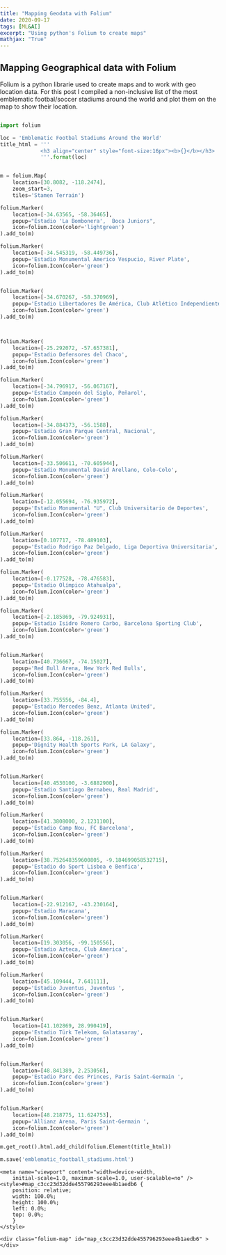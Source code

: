 ```yaml
---
title: "Mapping Geodata with Folium"
date: 2020-09-17
tags: [ML&AI]
excerpt: "Using python's Folium to create maps"
mathjax: "True"
---
```


## Mapping Geographical data with Folium 

Folium is a python librarie used to create maps and to work with geo location data.
For this post I compiled a non-inclusive list of the most emblematic footbal/soccer stadiums around the world and plot them on the map to show their location. 

```python

import folium

loc = 'Emblematic Footbal Stadiums Around the World'
title_html = '''
             <h3 align="center" style="font-size:16px"><b>{}</b></h3>
             '''.format(loc)   


m = folium.Map(
    location=[30.8082, -118.2474],
    zoom_start=3,
    tiles='Stamen Terrain')

folium.Marker(
    location=[-34.63565, -58.36465],
    popup="Estadio 'La Bombonera',  Boca Juniors",
    icon=folium.Icon(color='lightgreen')
).add_to(m)

folium.Marker(
    location=[-34.545319, -58.449736],
    popup='Estadio Monumental Americo Vespucio, River Plate',
    icon=folium.Icon(color='green')
).add_to(m)


folium.Marker(
    location=[-34.670267, -58.370969],
    popup='Estadio Libertadores De América, Club Atlético Independiente',
    icon=folium.Icon(color='green')
).add_to(m)



folium.Marker(
    location=[-25.292072, -57.657381],
    popup='Estadio Defensores del Chaco',
    icon=folium.Icon(color='green')
).add_to(m)

folium.Marker(
    location=[-34.796917, -56.067167],
    popup='Estadio Campeón del Siglo, Peñarol',
    icon=folium.Icon(color='green')
).add_to(m)

folium.Marker(
    location=[-34.884373, -56.1588],
    popup='Estadio Gran Parque Central, Nacional',
    icon=folium.Icon(color='green')
).add_to(m)

folium.Marker(
    location=[-33.506611, -70.605944],
    popup='Estadio Monumental David Arellano, Colo-Colo',
    icon=folium.Icon(color='green')
).add_to(m)

folium.Marker(
    location=[-12.055694, -76.935972],
    popup='Estadio Monumental "U", Club Universitario de Deportes',
    icon=folium.Icon(color='green')
).add_to(m)

folium.Marker(
    location=[0.107717, -78.489103],
    popup='Estadio Rodrigo Paz Delgado, Liga Deportiva Universitaria',
    icon=folium.Icon(color='green')
).add_to(m)

folium.Marker(
    location=[-0.177528, -78.476583],
    popup='Estadio Olímpico Atahualpa',
    icon=folium.Icon(color='green')
).add_to(m)

folium.Marker(
    location=[-2.185869, -79.924931],
    popup='Estadio Isidro Romero Carbo, Barcelona Sporting Club',
    icon=folium.Icon(color='green')
).add_to(m)


folium.Marker(
    location=[40.736667, -74.15027],
    popup='Red Bull Arena, New York Red Bulls',
    icon=folium.Icon(color='green')
).add_to(m)

folium.Marker(
    location=[33.755556, -84.4],
    popup='Estadio Mercedes Benz, Atlanta United',
    icon=folium.Icon(color='green')
).add_to(m)

folium.Marker(
    location=[33.864, -118.261],
    popup='Dignity Health Sports Park, LA Galaxy',
    icon=folium.Icon(color='green')
).add_to(m)


folium.Marker(
    location=[40.4530100, -3.6882900],
    popup='Estadio Santiago Bernabeu, Real Madrid',
    icon=folium.Icon(color='green')
).add_to(m)

folium.Marker(
    location=[41.3808000, 2.1231100],
    popup='Estadio Camp Nou, FC Barcelona',
    icon=folium.Icon(color='green')
).add_to(m)

folium.Marker(
    location=[38.752648359600805, -9.184699058532715],
    popup='Estadio do Sport Lisboa e Benfica',
    icon=folium.Icon(color='green')
).add_to(m)


folium.Marker(
    location=[-22.912167, -43.230164],
    popup='Estadio Maracana',
    icon=folium.Icon(color='green')
).add_to(m)

folium.Marker(
    location=[19.303056, -99.150556],
    popup='Estadio Azteca, Club America',
    icon=folium.Icon(color='green')
).add_to(m)

folium.Marker(
    location=[45.109444, 7.641111],
    popup='Estadio Juventus, Juventus ',
    icon=folium.Icon(color='green')
).add_to(m)


folium.Marker(
    location=[41.102869, 28.990419],
    popup='Estadio Türk Telekom, Galatasaray',
    icon=folium.Icon(color='green')
).add_to(m)


folium.Marker(
    location=[48.841389, 2.253056],
    popup='Estadio Parc des Princes, Paris Saint-Germain ',
    icon=folium.Icon(color='green')
).add_to(m)


folium.Marker(
    location=[48.218775, 11.624753],
    popup='Allianz Arena, Paris Saint-Germain ',
    icon=folium.Icon(color='green')
).add_to(m)

m.get_root().html.add_child(folium.Element(title_html))

m.save('emblematic_football_stadiums.html')
```


<html lang="en">
<head>    
    <meta http-equiv="content-type" content="text/html; charset=UTF-8" />
    <script>L_PREFER_CANVAS=false; L_NO_TOUCH=false; L_DISABLE_3D=false;</script>
    <script src="https://cdn.jsdelivr.net/npm/leaflet@1.4.0/dist/leaflet.js"></script>
    <script src="https://code.jquery.com/jquery-1.12.4.min.js"></script>
    <script src="https://maxcdn.bootstrapcdn.com/bootstrap/3.2.0/js/bootstrap.min.js"></script>
    <script src="https://cdnjs.cloudflare.com/ajax/libs/Leaflet.awesome-markers/2.0.2/leaflet.awesome-markers.js"></script>
    <link rel="stylesheet" href="https://cdn.jsdelivr.net/npm/leaflet@1.4.0/dist/leaflet.css"/>
    <link rel="stylesheet" href="https://maxcdn.bootstrapcdn.com/bootstrap/3.2.0/css/bootstrap.min.css"/>
    <link rel="stylesheet" href="https://maxcdn.bootstrapcdn.com/bootstrap/3.2.0/css/bootstrap-theme.min.css"/>
    <link rel="stylesheet" href="https://maxcdn.bootstrapcdn.com/font-awesome/4.6.3/css/font-awesome.min.css"/>
    <link rel="stylesheet" href="https://cdnjs.cloudflare.com/ajax/libs/Leaflet.awesome-markers/2.0.2/leaflet.awesome-markers.css"/>
    <link rel="stylesheet" href="https://rawcdn.githack.com/python-visualization/folium/master/folium/templates/leaflet.awesome.rotate.css"/>
    <style>html, body {width: 100%;height: 100%;margin: 0;padding: 0;}</style>
    <style>#map {position:absolute;top:0;bottom:0;right:0;left:0;}</style>
    
    <meta name="viewport" content="width=device-width,
        initial-scale=1.0, maximum-scale=1.0, user-scalable=no" />
    <style>#map_c3cc23d32dde455796293eee4b1aedb6 {
        position: relative;
        width: 100.0%;
        height: 100.0%;
        left: 0.0%;
        top: 0.0%;
        }
    </style>
</head>
<body>    
    
    <div class="folium-map" id="map_c3cc23d32dde455796293eee4b1aedb6" ></div>
</body>
<script>    
    
    
        var bounds = null;
    

    var map_c3cc23d32dde455796293eee4b1aedb6 = L.map(
        'map_c3cc23d32dde455796293eee4b1aedb6', {
        center: [30.8082, -118.2474],
        zoom: 3,
        maxBounds: bounds,
        layers: [],
        worldCopyJump: false,
        crs: L.CRS.EPSG3857,
        zoomControl: true,
        });


    
    var tile_layer_c8e53877c6fe4d31987ec309361b21a8 = L.tileLayer(
        'https://stamen-tiles-{s}.a.ssl.fastly.net/terrain/{z}/{x}/{y}.jpg',
        {
        "attribution": null,
        "detectRetina": false,
        "maxNativeZoom": 18,
        "maxZoom": 18,
        "minZoom": 0,
        "noWrap": false,
        "opacity": 1,
        "subdomains": "abc",
        "tms": false
}).addTo(map_c3cc23d32dde455796293eee4b1aedb6);
    
        var marker_5c8a331770b14a9b94895240a17f25c6 = L.marker(
            [-34.63565, -58.36465],
            {
                icon: new L.Icon.Default(),
                }
            ).addTo(map_c3cc23d32dde455796293eee4b1aedb6);
        
    

                var icon_00a6539ded354fdfaa0bc730b1832506 = L.AwesomeMarkers.icon({
                    icon: 'info-sign',
                    iconColor: 'white',
                    markerColor: 'lightgreen',
                    prefix: 'glyphicon',
                    extraClasses: 'fa-rotate-0'
                    });
                marker_5c8a331770b14a9b94895240a17f25c6.setIcon(icon_00a6539ded354fdfaa0bc730b1832506);
            
    
            var popup_e1dc022d690641858ef1356ff0280919 = L.popup({maxWidth: '100%'
            
            });

            
                var html_8e6b2ad883494e87ad361855424f7cd9 = $(`<div id="html_8e6b2ad883494e87ad361855424f7cd9" style="width: 100.0%; height: 100.0%;">Estadio 'La Bombonera',  Boca Juniors</div>`)[0];
                popup_e1dc022d690641858ef1356ff0280919.setContent(html_8e6b2ad883494e87ad361855424f7cd9);
            

            marker_5c8a331770b14a9b94895240a17f25c6.bindPopup(popup_e1dc022d690641858ef1356ff0280919)
            ;

            
        
    
        var marker_b8a6d04d58b54537a2336cf1b5d72267 = L.marker(
            [-34.545319, -58.449736],
            {
                icon: new L.Icon.Default(),
                }
            ).addTo(map_c3cc23d32dde455796293eee4b1aedb6);
        
    

                var icon_6b55835c1ce047fea493510a091de24d = L.AwesomeMarkers.icon({
                    icon: 'info-sign',
                    iconColor: 'white',
                    markerColor: 'green',
                    prefix: 'glyphicon',
                    extraClasses: 'fa-rotate-0'
                    });
                marker_b8a6d04d58b54537a2336cf1b5d72267.setIcon(icon_6b55835c1ce047fea493510a091de24d);
            
    
            var popup_4250e08d25f94289b71e2ea452c098ce = L.popup({maxWidth: '100%'
            
            });

            
                var html_8934ff7cc2ff4f06a49564e400208fc5 = $(`<div id="html_8934ff7cc2ff4f06a49564e400208fc5" style="width: 100.0%; height: 100.0%;">Estadio Monumental Americo Vespucio, River Plate</div>`)[0];
                popup_4250e08d25f94289b71e2ea452c098ce.setContent(html_8934ff7cc2ff4f06a49564e400208fc5);
            

            marker_b8a6d04d58b54537a2336cf1b5d72267.bindPopup(popup_4250e08d25f94289b71e2ea452c098ce)
            ;

            
        
    
        var marker_c953d4d15ae84e029c36db0f00504db6 = L.marker(
            [-34.670267, -58.370969],
            {
                icon: new L.Icon.Default(),
                }
            ).addTo(map_c3cc23d32dde455796293eee4b1aedb6);
        
    

                var icon_7a55f1accbc04fdba640c5dce1538627 = L.AwesomeMarkers.icon({
                    icon: 'info-sign',
                    iconColor: 'white',
                    markerColor: 'green',
                    prefix: 'glyphicon',
                    extraClasses: 'fa-rotate-0'
                    });
                marker_c953d4d15ae84e029c36db0f00504db6.setIcon(icon_7a55f1accbc04fdba640c5dce1538627);
            
    
            var popup_6af3e11c464742709c9f7baf25256636 = L.popup({maxWidth: '100%'
            
            });

            
                var html_93ea3189d49848109b2c45c0e1691426 = $(`<div id="html_93ea3189d49848109b2c45c0e1691426" style="width: 100.0%; height: 100.0%;">Estadio Libertadores De América, Club Atlético Independiente</div>`)[0];
                popup_6af3e11c464742709c9f7baf25256636.setContent(html_93ea3189d49848109b2c45c0e1691426);
            

            marker_c953d4d15ae84e029c36db0f00504db6.bindPopup(popup_6af3e11c464742709c9f7baf25256636)
            ;

            
        
    
        var marker_5f71d39550be4882af02619a2e2e4ad6 = L.marker(
            [-25.292072, -57.657381],
            {
                icon: new L.Icon.Default(),
                }
            ).addTo(map_c3cc23d32dde455796293eee4b1aedb6);
        
    

                var icon_7e6d3dd152fa43d9a2f68c7268b7bafd = L.AwesomeMarkers.icon({
                    icon: 'info-sign',
                    iconColor: 'white',
                    markerColor: 'green',
                    prefix: 'glyphicon',
                    extraClasses: 'fa-rotate-0'
                    });
                marker_5f71d39550be4882af02619a2e2e4ad6.setIcon(icon_7e6d3dd152fa43d9a2f68c7268b7bafd);
            
    
            var popup_3aa42be19bda49f6ade8559db0af7cc8 = L.popup({maxWidth: '100%'
            
            });

            
                var html_de0f47cb9b104855ab5f1c776840adba = $(`<div id="html_de0f47cb9b104855ab5f1c776840adba" style="width: 100.0%; height: 100.0%;">Estadio Defensores del Chaco</div>`)[0];
                popup_3aa42be19bda49f6ade8559db0af7cc8.setContent(html_de0f47cb9b104855ab5f1c776840adba);
            

            marker_5f71d39550be4882af02619a2e2e4ad6.bindPopup(popup_3aa42be19bda49f6ade8559db0af7cc8)
            ;

            
        
    
        var marker_a694ec8d99b64fceb4daee30e5b6addc = L.marker(
            [-34.796917, -56.067167],
            {
                icon: new L.Icon.Default(),
                }
            ).addTo(map_c3cc23d32dde455796293eee4b1aedb6);
        
    

                var icon_f03100cf265947dab80ea21b5c1e0464 = L.AwesomeMarkers.icon({
                    icon: 'info-sign',
                    iconColor: 'white',
                    markerColor: 'green',
                    prefix: 'glyphicon',
                    extraClasses: 'fa-rotate-0'
                    });
                marker_a694ec8d99b64fceb4daee30e5b6addc.setIcon(icon_f03100cf265947dab80ea21b5c1e0464);
            
    
            var popup_9a57aabc16734cabaaee5813943f77a6 = L.popup({maxWidth: '100%'
            
            });

            
                var html_f423396094114813aee341345a9305b4 = $(`<div id="html_f423396094114813aee341345a9305b4" style="width: 100.0%; height: 100.0%;">Estadio Campeón del Siglo, Peñarol</div>`)[0];
                popup_9a57aabc16734cabaaee5813943f77a6.setContent(html_f423396094114813aee341345a9305b4);
            

            marker_a694ec8d99b64fceb4daee30e5b6addc.bindPopup(popup_9a57aabc16734cabaaee5813943f77a6)
            ;

            
        
    
        var marker_53cd1fca54bb4e1a831112c184f07f5c = L.marker(
            [-34.884373, -56.1588],
            {
                icon: new L.Icon.Default(),
                }
            ).addTo(map_c3cc23d32dde455796293eee4b1aedb6);
        
    

                var icon_403f338db7154cf3abf129baffae1312 = L.AwesomeMarkers.icon({
                    icon: 'info-sign',
                    iconColor: 'white',
                    markerColor: 'green',
                    prefix: 'glyphicon',
                    extraClasses: 'fa-rotate-0'
                    });
                marker_53cd1fca54bb4e1a831112c184f07f5c.setIcon(icon_403f338db7154cf3abf129baffae1312);
            
    
            var popup_e47607b44ba44669a8d6114838b88e2f = L.popup({maxWidth: '100%'
            
            });

            
                var html_7f85a07617ad4e599455cd774755d3f2 = $(`<div id="html_7f85a07617ad4e599455cd774755d3f2" style="width: 100.0%; height: 100.0%;">Estadio Gran Parque Central, Nacional</div>`)[0];
                popup_e47607b44ba44669a8d6114838b88e2f.setContent(html_7f85a07617ad4e599455cd774755d3f2);
            

            marker_53cd1fca54bb4e1a831112c184f07f5c.bindPopup(popup_e47607b44ba44669a8d6114838b88e2f)
            ;

            
        
    
        var marker_4e06e7731adb4705a39ffafdc6f2ec9e = L.marker(
            [-33.506611, -70.605944],
            {
                icon: new L.Icon.Default(),
                }
            ).addTo(map_c3cc23d32dde455796293eee4b1aedb6);
        
    

                var icon_02e10179cda54740a7b13b31fc74a1bd = L.AwesomeMarkers.icon({
                    icon: 'info-sign',
                    iconColor: 'white',
                    markerColor: 'green',
                    prefix: 'glyphicon',
                    extraClasses: 'fa-rotate-0'
                    });
                marker_4e06e7731adb4705a39ffafdc6f2ec9e.setIcon(icon_02e10179cda54740a7b13b31fc74a1bd);
            
    
            var popup_5ec12e7326ab4f9b81e70b5aedff9469 = L.popup({maxWidth: '100%'
            
            });

            
                var html_2051757b6eb84065941e0b8dd367c419 = $(`<div id="html_2051757b6eb84065941e0b8dd367c419" style="width: 100.0%; height: 100.0%;">Estadio Monumental David Arellano, Colo-Colo</div>`)[0];
                popup_5ec12e7326ab4f9b81e70b5aedff9469.setContent(html_2051757b6eb84065941e0b8dd367c419);
            

            marker_4e06e7731adb4705a39ffafdc6f2ec9e.bindPopup(popup_5ec12e7326ab4f9b81e70b5aedff9469)
            ;

            
        
    
        var marker_51b10aef72984323b81ed256bcf07775 = L.marker(
            [-12.055694, -76.935972],
            {
                icon: new L.Icon.Default(),
                }
            ).addTo(map_c3cc23d32dde455796293eee4b1aedb6);
        
    

                var icon_8946360998ea4e2bbde8671237e388d5 = L.AwesomeMarkers.icon({
                    icon: 'info-sign',
                    iconColor: 'white',
                    markerColor: 'green',
                    prefix: 'glyphicon',
                    extraClasses: 'fa-rotate-0'
                    });
                marker_51b10aef72984323b81ed256bcf07775.setIcon(icon_8946360998ea4e2bbde8671237e388d5);
            
    
            var popup_14a9f22acba84422b6c8bc5ac47f9394 = L.popup({maxWidth: '100%'
            
            });

            
                var html_9219471f33a44084a355802bd6b430a6 = $(`<div id="html_9219471f33a44084a355802bd6b430a6" style="width: 100.0%; height: 100.0%;">Estadio Monumental "U", Club Universitario de Deportes</div>`)[0];
                popup_14a9f22acba84422b6c8bc5ac47f9394.setContent(html_9219471f33a44084a355802bd6b430a6);
            

            marker_51b10aef72984323b81ed256bcf07775.bindPopup(popup_14a9f22acba84422b6c8bc5ac47f9394)
            ;

            
        
    
        var marker_aff54b480d25403fac31a808bffb3a89 = L.marker(
            [0.107717, -78.489103],
            {
                icon: new L.Icon.Default(),
                }
            ).addTo(map_c3cc23d32dde455796293eee4b1aedb6);
        
    

                var icon_b996aa66bfe44a9a9764cbed27417ad0 = L.AwesomeMarkers.icon({
                    icon: 'info-sign',
                    iconColor: 'white',
                    markerColor: 'green',
                    prefix: 'glyphicon',
                    extraClasses: 'fa-rotate-0'
                    });
                marker_aff54b480d25403fac31a808bffb3a89.setIcon(icon_b996aa66bfe44a9a9764cbed27417ad0);
            
    
            var popup_4927211ae9b74eacb498a927fbefb2ed = L.popup({maxWidth: '100%'
            
            });

            
                var html_0d32b5d7273545a4a3be06688760bb70 = $(`<div id="html_0d32b5d7273545a4a3be06688760bb70" style="width: 100.0%; height: 100.0%;">Estadio Rodrigo Paz Delgado, Liga Deportiva Universitaria</div>`)[0];
                popup_4927211ae9b74eacb498a927fbefb2ed.setContent(html_0d32b5d7273545a4a3be06688760bb70);
            

            marker_aff54b480d25403fac31a808bffb3a89.bindPopup(popup_4927211ae9b74eacb498a927fbefb2ed)
            ;

            
        
    
        var marker_4b54991204244970bd429445a2dfb0cc = L.marker(
            [-0.177528, -78.476583],
            {
                icon: new L.Icon.Default(),
                }
            ).addTo(map_c3cc23d32dde455796293eee4b1aedb6);
        
    

                var icon_ed4c6112dfb749289e6d6a20426a0dde = L.AwesomeMarkers.icon({
                    icon: 'info-sign',
                    iconColor: 'white',
                    markerColor: 'green',
                    prefix: 'glyphicon',
                    extraClasses: 'fa-rotate-0'
                    });
                marker_4b54991204244970bd429445a2dfb0cc.setIcon(icon_ed4c6112dfb749289e6d6a20426a0dde);
            
    
            var popup_85e45d882420400cba85e26c7e296f3a = L.popup({maxWidth: '100%'
            
            });

            
                var html_ac845166f86d45a78ca6f7a6a046b198 = $(`<div id="html_ac845166f86d45a78ca6f7a6a046b198" style="width: 100.0%; height: 100.0%;">Estadio Olímpico Atahualpa</div>`)[0];
                popup_85e45d882420400cba85e26c7e296f3a.setContent(html_ac845166f86d45a78ca6f7a6a046b198);
            

            marker_4b54991204244970bd429445a2dfb0cc.bindPopup(popup_85e45d882420400cba85e26c7e296f3a)
            ;

            
        
    
        var marker_db499b8d77684a6b8d209bdb6cc4c38c = L.marker(
            [-2.185869, -79.924931],
            {
                icon: new L.Icon.Default(),
                }
            ).addTo(map_c3cc23d32dde455796293eee4b1aedb6);
        
    

                var icon_61c890e9b24a420aae20134f176b29b9 = L.AwesomeMarkers.icon({
                    icon: 'info-sign',
                    iconColor: 'white',
                    markerColor: 'green',
                    prefix: 'glyphicon',
                    extraClasses: 'fa-rotate-0'
                    });
                marker_db499b8d77684a6b8d209bdb6cc4c38c.setIcon(icon_61c890e9b24a420aae20134f176b29b9);
            
    
            var popup_e3b168cc8ff2442d98b36aae99a4426c = L.popup({maxWidth: '100%'
            
            });

            
                var html_764877d8aaf94ff58612b481d9134101 = $(`<div id="html_764877d8aaf94ff58612b481d9134101" style="width: 100.0%; height: 100.0%;">Estadio Isidro Romero Carbo, Barcelona Sporting Club</div>`)[0];
                popup_e3b168cc8ff2442d98b36aae99a4426c.setContent(html_764877d8aaf94ff58612b481d9134101);
            

            marker_db499b8d77684a6b8d209bdb6cc4c38c.bindPopup(popup_e3b168cc8ff2442d98b36aae99a4426c)
            ;

            
        
    
        var marker_6cf649e22db1463faff45bcc326b3e85 = L.marker(
            [40.736667, -74.15027],
            {
                icon: new L.Icon.Default(),
                }
            ).addTo(map_c3cc23d32dde455796293eee4b1aedb6);
        
    

                var icon_7462ce66e6ce4958943f47ccf36244a1 = L.AwesomeMarkers.icon({
                    icon: 'info-sign',
                    iconColor: 'white',
                    markerColor: 'green',
                    prefix: 'glyphicon',
                    extraClasses: 'fa-rotate-0'
                    });
                marker_6cf649e22db1463faff45bcc326b3e85.setIcon(icon_7462ce66e6ce4958943f47ccf36244a1);
            
    
            var popup_7e64c21ed3464a3994eae1dace51f168 = L.popup({maxWidth: '100%'
            
            });

            
                var html_0134ad24aec44c85adb264a18aa6a621 = $(`<div id="html_0134ad24aec44c85adb264a18aa6a621" style="width: 100.0%; height: 100.0%;">Red Bull Arena, New York Red Bulls</div>`)[0];
                popup_7e64c21ed3464a3994eae1dace51f168.setContent(html_0134ad24aec44c85adb264a18aa6a621);
            

            marker_6cf649e22db1463faff45bcc326b3e85.bindPopup(popup_7e64c21ed3464a3994eae1dace51f168)
            ;

            
        
    
        var marker_1c286469c6584b17ae99d3f605ec1c78 = L.marker(
            [33.755556, -84.4],
            {
                icon: new L.Icon.Default(),
                }
            ).addTo(map_c3cc23d32dde455796293eee4b1aedb6);
        
    

                var icon_40fe4ce3e49c422889a0acfcf375c0ee = L.AwesomeMarkers.icon({
                    icon: 'info-sign',
                    iconColor: 'white',
                    markerColor: 'green',
                    prefix: 'glyphicon',
                    extraClasses: 'fa-rotate-0'
                    });
                marker_1c286469c6584b17ae99d3f605ec1c78.setIcon(icon_40fe4ce3e49c422889a0acfcf375c0ee);
            
    
            var popup_4ea510c338f943b1a8401330302e0524 = L.popup({maxWidth: '100%'
            
            });

            
                var html_df2314fd78384b4aa7ffa058fdfdb8c9 = $(`<div id="html_df2314fd78384b4aa7ffa058fdfdb8c9" style="width: 100.0%; height: 100.0%;">Estadio Mercedes Benz, Atlanta United</div>`)[0];
                popup_4ea510c338f943b1a8401330302e0524.setContent(html_df2314fd78384b4aa7ffa058fdfdb8c9);
            

            marker_1c286469c6584b17ae99d3f605ec1c78.bindPopup(popup_4ea510c338f943b1a8401330302e0524)
            ;

            
        
    
        var marker_43b471cb851642b7b08739c6c47aedb6 = L.marker(
            [33.864, -118.261],
            {
                icon: new L.Icon.Default(),
                }
            ).addTo(map_c3cc23d32dde455796293eee4b1aedb6);
        
    

                var icon_4bfedc608a5445948a6904f204c4d4a3 = L.AwesomeMarkers.icon({
                    icon: 'info-sign',
                    iconColor: 'white',
                    markerColor: 'green',
                    prefix: 'glyphicon',
                    extraClasses: 'fa-rotate-0'
                    });
                marker_43b471cb851642b7b08739c6c47aedb6.setIcon(icon_4bfedc608a5445948a6904f204c4d4a3);
            
    
            var popup_fda97633fb4b42059c1e61f10a81daa2 = L.popup({maxWidth: '100%'
            
            });

            
                var html_0981cb0b36584863b2c6e172591a3e9a = $(`<div id="html_0981cb0b36584863b2c6e172591a3e9a" style="width: 100.0%; height: 100.0%;">Dignity Health Sports Park, LA Galaxy</div>`)[0];
                popup_fda97633fb4b42059c1e61f10a81daa2.setContent(html_0981cb0b36584863b2c6e172591a3e9a);
            

            marker_43b471cb851642b7b08739c6c47aedb6.bindPopup(popup_fda97633fb4b42059c1e61f10a81daa2)
            ;

            
        
    
        var marker_77f77065426a40bf9e0260543f76c384 = L.marker(
            [40.45301, -3.68829],
            {
                icon: new L.Icon.Default(),
                }
            ).addTo(map_c3cc23d32dde455796293eee4b1aedb6);
        
    

                var icon_c3da30b1d9af455b872c32da6ef3ec80 = L.AwesomeMarkers.icon({
                    icon: 'info-sign',
                    iconColor: 'white',
                    markerColor: 'green',
                    prefix: 'glyphicon',
                    extraClasses: 'fa-rotate-0'
                    });
                marker_77f77065426a40bf9e0260543f76c384.setIcon(icon_c3da30b1d9af455b872c32da6ef3ec80);
            
    
            var popup_1d8e283a21374a19a15c5ac378049cd8 = L.popup({maxWidth: '100%'
            
            });

            
                var html_945f16dfda2a4be288aca9885c9466eb = $(`<div id="html_945f16dfda2a4be288aca9885c9466eb" style="width: 100.0%; height: 100.0%;">Estadio Santiago Bernabeu, Real Madrid</div>`)[0];
                popup_1d8e283a21374a19a15c5ac378049cd8.setContent(html_945f16dfda2a4be288aca9885c9466eb);
            

            marker_77f77065426a40bf9e0260543f76c384.bindPopup(popup_1d8e283a21374a19a15c5ac378049cd8)
            ;

            
        
    
        var marker_33c86e80c8584daba94b6b1d81eff703 = L.marker(
            [41.3808, 2.12311],
            {
                icon: new L.Icon.Default(),
                }
            ).addTo(map_c3cc23d32dde455796293eee4b1aedb6);
        
    

                var icon_c909df55f5234f448d92e1f72e832be7 = L.AwesomeMarkers.icon({
                    icon: 'info-sign',
                    iconColor: 'white',
                    markerColor: 'green',
                    prefix: 'glyphicon',
                    extraClasses: 'fa-rotate-0'
                    });
                marker_33c86e80c8584daba94b6b1d81eff703.setIcon(icon_c909df55f5234f448d92e1f72e832be7);
            
    
            var popup_c7b51f6f00a740eeac300328d2538f65 = L.popup({maxWidth: '100%'
            
            });

            
                var html_a724c9bc2fa840ad9756c76c111a4e52 = $(`<div id="html_a724c9bc2fa840ad9756c76c111a4e52" style="width: 100.0%; height: 100.0%;">Estadio Camp Nou, FC Barcelona</div>`)[0];
                popup_c7b51f6f00a740eeac300328d2538f65.setContent(html_a724c9bc2fa840ad9756c76c111a4e52);
            

            marker_33c86e80c8584daba94b6b1d81eff703.bindPopup(popup_c7b51f6f00a740eeac300328d2538f65)
            ;

            
        
    
        var marker_39ec19868efe4c96855f504604bda945 = L.marker(
            [38.752648359600805, -9.184699058532715],
            {
                icon: new L.Icon.Default(),
                }
            ).addTo(map_c3cc23d32dde455796293eee4b1aedb6);
        
    

                var icon_46e07ac3a4214b998e6df67295d55e7d = L.AwesomeMarkers.icon({
                    icon: 'info-sign',
                    iconColor: 'white',
                    markerColor: 'green',
                    prefix: 'glyphicon',
                    extraClasses: 'fa-rotate-0'
                    });
                marker_39ec19868efe4c96855f504604bda945.setIcon(icon_46e07ac3a4214b998e6df67295d55e7d);
            
    
            var popup_e9285250a3d24363a77a203cd6f0d519 = L.popup({maxWidth: '100%'
            
            });

            
                var html_6cad0ba3cd1441558778af7bec77b0f2 = $(`<div id="html_6cad0ba3cd1441558778af7bec77b0f2" style="width: 100.0%; height: 100.0%;">Estadio do Sport Lisboa e Benfica</div>`)[0];
                popup_e9285250a3d24363a77a203cd6f0d519.setContent(html_6cad0ba3cd1441558778af7bec77b0f2);
            

            marker_39ec19868efe4c96855f504604bda945.bindPopup(popup_e9285250a3d24363a77a203cd6f0d519)
            ;

            
        
    
        var marker_f94254d24cf541a9897bbec3b82462c9 = L.marker(
            [-22.912167, -43.230164],
            {
                icon: new L.Icon.Default(),
                }
            ).addTo(map_c3cc23d32dde455796293eee4b1aedb6);
        
    

                var icon_8229daa494ff4fbc9abc6c7a64361095 = L.AwesomeMarkers.icon({
                    icon: 'info-sign',
                    iconColor: 'white',
                    markerColor: 'green',
                    prefix: 'glyphicon',
                    extraClasses: 'fa-rotate-0'
                    });
                marker_f94254d24cf541a9897bbec3b82462c9.setIcon(icon_8229daa494ff4fbc9abc6c7a64361095);
            
    
            var popup_35993343fd3546c1be9a7bd8949bf92a = L.popup({maxWidth: '100%'
            
            });

            
                var html_45daf8fa48a04adfb14ed10ebb00cebd = $(`<div id="html_45daf8fa48a04adfb14ed10ebb00cebd" style="width: 100.0%; height: 100.0%;">Estadio Maracana</div>`)[0];
                popup_35993343fd3546c1be9a7bd8949bf92a.setContent(html_45daf8fa48a04adfb14ed10ebb00cebd);
            

            marker_f94254d24cf541a9897bbec3b82462c9.bindPopup(popup_35993343fd3546c1be9a7bd8949bf92a)
            ;

            
        
    
        var marker_1c0b358c497e4ebfbfd8d32bcd5a7785 = L.marker(
            [19.303056, -99.150556],
            {
                icon: new L.Icon.Default(),
                }
            ).addTo(map_c3cc23d32dde455796293eee4b1aedb6);
        
    

                var icon_ed0c573d4b2346b89ba646ed09de8a9a = L.AwesomeMarkers.icon({
                    icon: 'info-sign',
                    iconColor: 'white',
                    markerColor: 'green',
                    prefix: 'glyphicon',
                    extraClasses: 'fa-rotate-0'
                    });
                marker_1c0b358c497e4ebfbfd8d32bcd5a7785.setIcon(icon_ed0c573d4b2346b89ba646ed09de8a9a);
            
    
            var popup_d8c04c312b2844378a5391969601d07c = L.popup({maxWidth: '100%'
            
            });

            
                var html_52b68daed258432388f2f74a223fdd4f = $(`<div id="html_52b68daed258432388f2f74a223fdd4f" style="width: 100.0%; height: 100.0%;">Estadio Azteca, Club America</div>`)[0];
                popup_d8c04c312b2844378a5391969601d07c.setContent(html_52b68daed258432388f2f74a223fdd4f);
            

            marker_1c0b358c497e4ebfbfd8d32bcd5a7785.bindPopup(popup_d8c04c312b2844378a5391969601d07c)
            ;

            
        
    
        var marker_059b92df4e454a5984fe99dd62c7abf5 = L.marker(
            [45.109444, 7.641111],
            {
                icon: new L.Icon.Default(),
                }
            ).addTo(map_c3cc23d32dde455796293eee4b1aedb6);
        
    

                var icon_1d4b4421e62740bb9743aeafa92f8497 = L.AwesomeMarkers.icon({
                    icon: 'info-sign',
                    iconColor: 'white',
                    markerColor: 'green',
                    prefix: 'glyphicon',
                    extraClasses: 'fa-rotate-0'
                    });
                marker_059b92df4e454a5984fe99dd62c7abf5.setIcon(icon_1d4b4421e62740bb9743aeafa92f8497);
            
    
            var popup_12f9e5b5834b41a1bb68429b701c1c12 = L.popup({maxWidth: '100%'
            
            });

            
                var html_096a6d1990a24892a2be41b4fbcd4c17 = $(`<div id="html_096a6d1990a24892a2be41b4fbcd4c17" style="width: 100.0%; height: 100.0%;">Estadio Juventus, Juventus </div>`)[0];
                popup_12f9e5b5834b41a1bb68429b701c1c12.setContent(html_096a6d1990a24892a2be41b4fbcd4c17);
            

            marker_059b92df4e454a5984fe99dd62c7abf5.bindPopup(popup_12f9e5b5834b41a1bb68429b701c1c12)
            ;

            
        
    
        var marker_32962aea0dfb471398d56f4f159366f6 = L.marker(
            [41.102869, 28.990419],
            {
                icon: new L.Icon.Default(),
                }
            ).addTo(map_c3cc23d32dde455796293eee4b1aedb6);
        
    

                var icon_e5af69b5276b4c32a4da183c4039cf2d = L.AwesomeMarkers.icon({
                    icon: 'info-sign',
                    iconColor: 'white',
                    markerColor: 'green',
                    prefix: 'glyphicon',
                    extraClasses: 'fa-rotate-0'
                    });
                marker_32962aea0dfb471398d56f4f159366f6.setIcon(icon_e5af69b5276b4c32a4da183c4039cf2d);
            
    
            var popup_9413d6f0e1bb4c6ca94c531d5abebe04 = L.popup({maxWidth: '100%'
            
            });

            
                var html_80744bb274b0437e8ba5e9c8d8d4bcb2 = $(`<div id="html_80744bb274b0437e8ba5e9c8d8d4bcb2" style="width: 100.0%; height: 100.0%;">Estadio Türk Telekom, Galatasaray</div>`)[0];
                popup_9413d6f0e1bb4c6ca94c531d5abebe04.setContent(html_80744bb274b0437e8ba5e9c8d8d4bcb2);
            

            marker_32962aea0dfb471398d56f4f159366f6.bindPopup(popup_9413d6f0e1bb4c6ca94c531d5abebe04)
            ;

            
        
    
        var marker_654c432129044cca91ca8e1c55fdb820 = L.marker(
            [48.841389, 2.253056],
            {
                icon: new L.Icon.Default(),
                }
            ).addTo(map_c3cc23d32dde455796293eee4b1aedb6);
        
    

                var icon_f2168f3808ac4fbfb74756dba41bc378 = L.AwesomeMarkers.icon({
                    icon: 'info-sign',
                    iconColor: 'white',
                    markerColor: 'green',
                    prefix: 'glyphicon',
                    extraClasses: 'fa-rotate-0'
                    });
                marker_654c432129044cca91ca8e1c55fdb820.setIcon(icon_f2168f3808ac4fbfb74756dba41bc378);
            
    
            var popup_b41d7b267e40443b8d23a86b63638e49 = L.popup({maxWidth: '100%'
            
            });

            
                var html_b22935af307148d8adf9431ec68d08c6 = $(`<div id="html_b22935af307148d8adf9431ec68d08c6" style="width: 100.0%; height: 100.0%;">Estadio Parc des Princes, Paris Saint-Germain </div>`)[0];
                popup_b41d7b267e40443b8d23a86b63638e49.setContent(html_b22935af307148d8adf9431ec68d08c6);
            

            marker_654c432129044cca91ca8e1c55fdb820.bindPopup(popup_b41d7b267e40443b8d23a86b63638e49)
            ;

            
        
    
        var marker_fed179269fa347ec8fde3a26c81d9a19 = L.marker(
            [48.218775, 11.624753],
            {
                icon: new L.Icon.Default(),
                }
            ).addTo(map_c3cc23d32dde455796293eee4b1aedb6);
        
    

                var icon_c5e029413c7843589a5b805f764b855e = L.AwesomeMarkers.icon({
                    icon: 'info-sign',
                    iconColor: 'white',
                    markerColor: 'green',
                    prefix: 'glyphicon',
                    extraClasses: 'fa-rotate-0'
                    });
                marker_fed179269fa347ec8fde3a26c81d9a19.setIcon(icon_c5e029413c7843589a5b805f764b855e);
            
    
            var popup_00b03d4cadd44023b8a1787210d6eb12 = L.popup({maxWidth: '100%'
            
            });

            
                var html_091b4f96ec6f4a1fa8e05805de391473 = $(`<div id="html_091b4f96ec6f4a1fa8e05805de391473" style="width: 100.0%; height: 100.0%;">Allianz Arena, Paris Saint-Germain </div>`)[0];
                popup_00b03d4cadd44023b8a1787210d6eb12.setContent(html_091b4f96ec6f4a1fa8e05805de391473);
            

            marker_fed179269fa347ec8fde3a26c81d9a19.bindPopup(popup_00b03d4cadd44023b8a1787210d6eb12)
            ;          
        
</script>
</html>
